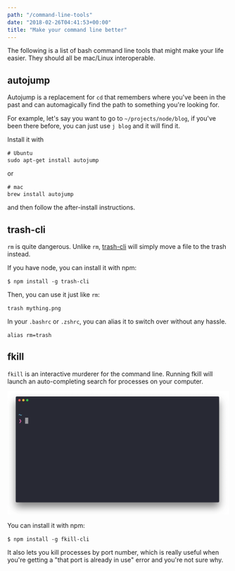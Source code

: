 ```yaml
---
path: "/command-line-tools"
date: "2018-02-26T04:41:53+00:00"
title: "Make your command line better"
---
```


The following is a list of bash command line tools that might make your life easier. They should all be mac/Linux interoperable. 

## autojump

Autojump is a replacement for `cd` that remembers where you've been in the past and can automagically find the path to something you're looking for.

For example, let's say you want to go to `~/projects/node/blog`, if you've been there before, you can just use `j blog` and it will find it.

Install it with
```
# Ubuntu 
sudo apt-get install autojump
```

or 

```
# mac
brew install autojump
```

and then follow the after-install instructions.

## trash-cli

`rm` is quite dangerous. Unlike `rm`, [trash-cli](https://github.com/sindresorhus/trash-cli) will simply move a file to the trash instead.

If you have node, you can install it with npm:

```
$ npm install -g trash-cli
```

Then, you can use it just like `rm`: 

```
trash mything.png
```

In your `.bashrc` or `.zshrc`, you can alias it to switch over without any hassle.

```
alias rm=trash
```

## fkill

`fkill` is an interactive murderer for the command line. Running fkill will launch an auto-completing search for processes on your computer.

![fkill-cli example](https://raw.githubusercontent.com/sindresorhus/fkill-cli/master/screenshot.gif)

You can install it with npm:

```
$ npm install -g fkill-cli
```

It also lets you kill processes by port number, which is really useful when you're getting a "that port is already in use" error and you're not sure why.



